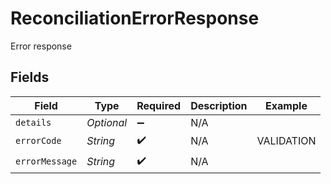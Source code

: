 # ReconciliationErrorResponse

Error response


## Fields

| Field              | Type               | Required           | Description        | Example            |
| ------------------ | ------------------ | ------------------ | ------------------ | ------------------ |
| `details`          | *Optional<String>* | :heavy_minus_sign: | N/A                |                    |
| `errorCode`        | *String*           | :heavy_check_mark: | N/A                | VALIDATION         |
| `errorMessage`     | *String*           | :heavy_check_mark: | N/A                |                    |